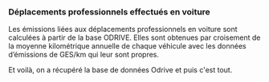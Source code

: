 ### Déplacements professionnels effectués en voiture
Les émissions liées aux déplacements professionnels en voiture sont calculées à partir de la base ODRIVE. Elles sont obtenues par croisement de la moyenne kilométrique annuelle de chaque véhicule avec les données d’émissions de GES/km qui leur sont propres.

Et voilà, on a récupéré la base de données Odrive et puis c'est tout.
